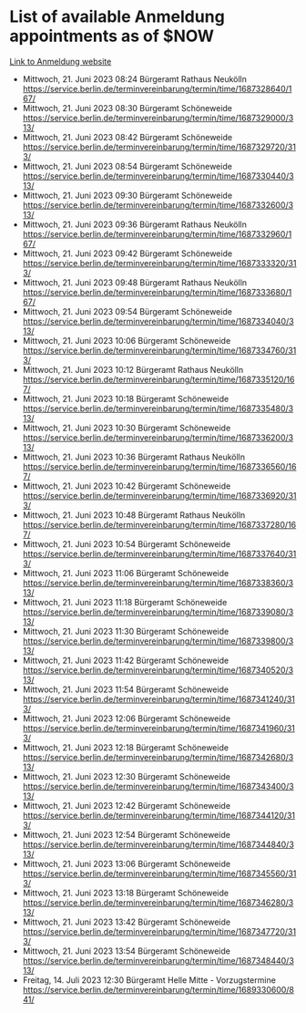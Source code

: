 # List of available Anmeldung appointments as of $NOW
[Link to Anmeldung website](https://service.berlin.de/terminvereinbarung/termin/tag.php?termin=1&anliegen[]=120686&dienstleisterlist=122210,122217,327316,122219,327312,122227,327314,122231,327346,122243,327348,122254,122252,329742,122260,329745,122262,329748,122271,327278,122273,327274,122277,327276,330436,122280,327294,122282,327290,122284,327292,122291,327270,122285,327266,122286,327264,122296,327268,150230,329760,122297,327286,122294,327284,122312,329763,122314,329775,122304,327330,122311,327334,122309,327332,317869,122281,327352,122279,329772,122283,122276,327324,122274,327326,122267,329766,122246,327318,122251,327320,122257,327322,122208,327298,122226,327300&herkunft=http%3A%2F%2Fservice.berlin.de%2Fdienstleistung%2F120686%2F)
- Mittwoch, 21. Juni 2023 08:24 Bürgeramt Rathaus Neukölln https://service.berlin.de/terminvereinbarung/termin/time/1687328640/167/
- Mittwoch, 21. Juni 2023 08:30 Bürgeramt Schöneweide https://service.berlin.de/terminvereinbarung/termin/time/1687329000/313/
- Mittwoch, 21. Juni 2023 08:42 Bürgeramt Schöneweide https://service.berlin.de/terminvereinbarung/termin/time/1687329720/313/
- Mittwoch, 21. Juni 2023 08:54 Bürgeramt Schöneweide https://service.berlin.de/terminvereinbarung/termin/time/1687330440/313/
- Mittwoch, 21. Juni 2023 09:30 Bürgeramt Schöneweide https://service.berlin.de/terminvereinbarung/termin/time/1687332600/313/
- Mittwoch, 21. Juni 2023 09:36 Bürgeramt Rathaus Neukölln https://service.berlin.de/terminvereinbarung/termin/time/1687332960/167/
- Mittwoch, 21. Juni 2023 09:42 Bürgeramt Schöneweide https://service.berlin.de/terminvereinbarung/termin/time/1687333320/313/
- Mittwoch, 21. Juni 2023 09:48 Bürgeramt Rathaus Neukölln https://service.berlin.de/terminvereinbarung/termin/time/1687333680/167/
- Mittwoch, 21. Juni 2023 09:54 Bürgeramt Schöneweide https://service.berlin.de/terminvereinbarung/termin/time/1687334040/313/
- Mittwoch, 21. Juni 2023 10:06 Bürgeramt Schöneweide https://service.berlin.de/terminvereinbarung/termin/time/1687334760/313/
- Mittwoch, 21. Juni 2023 10:12 Bürgeramt Rathaus Neukölln https://service.berlin.de/terminvereinbarung/termin/time/1687335120/167/
- Mittwoch, 21. Juni 2023 10:18 Bürgeramt Schöneweide https://service.berlin.de/terminvereinbarung/termin/time/1687335480/313/
- Mittwoch, 21. Juni 2023 10:30 Bürgeramt Schöneweide https://service.berlin.de/terminvereinbarung/termin/time/1687336200/313/
- Mittwoch, 21. Juni 2023 10:36 Bürgeramt Rathaus Neukölln https://service.berlin.de/terminvereinbarung/termin/time/1687336560/167/
- Mittwoch, 21. Juni 2023 10:42 Bürgeramt Schöneweide https://service.berlin.de/terminvereinbarung/termin/time/1687336920/313/
- Mittwoch, 21. Juni 2023 10:48 Bürgeramt Rathaus Neukölln https://service.berlin.de/terminvereinbarung/termin/time/1687337280/167/
- Mittwoch, 21. Juni 2023 10:54 Bürgeramt Schöneweide https://service.berlin.de/terminvereinbarung/termin/time/1687337640/313/
- Mittwoch, 21. Juni 2023 11:06 Bürgeramt Schöneweide https://service.berlin.de/terminvereinbarung/termin/time/1687338360/313/
- Mittwoch, 21. Juni 2023 11:18 Bürgeramt Schöneweide https://service.berlin.de/terminvereinbarung/termin/time/1687339080/313/
- Mittwoch, 21. Juni 2023 11:30 Bürgeramt Schöneweide https://service.berlin.de/terminvereinbarung/termin/time/1687339800/313/
- Mittwoch, 21. Juni 2023 11:42 Bürgeramt Schöneweide https://service.berlin.de/terminvereinbarung/termin/time/1687340520/313/
- Mittwoch, 21. Juni 2023 11:54 Bürgeramt Schöneweide https://service.berlin.de/terminvereinbarung/termin/time/1687341240/313/
- Mittwoch, 21. Juni 2023 12:06 Bürgeramt Schöneweide https://service.berlin.de/terminvereinbarung/termin/time/1687341960/313/
- Mittwoch, 21. Juni 2023 12:18 Bürgeramt Schöneweide https://service.berlin.de/terminvereinbarung/termin/time/1687342680/313/
- Mittwoch, 21. Juni 2023 12:30 Bürgeramt Schöneweide https://service.berlin.de/terminvereinbarung/termin/time/1687343400/313/
- Mittwoch, 21. Juni 2023 12:42 Bürgeramt Schöneweide https://service.berlin.de/terminvereinbarung/termin/time/1687344120/313/
- Mittwoch, 21. Juni 2023 12:54 Bürgeramt Schöneweide https://service.berlin.de/terminvereinbarung/termin/time/1687344840/313/
- Mittwoch, 21. Juni 2023 13:06 Bürgeramt Schöneweide https://service.berlin.de/terminvereinbarung/termin/time/1687345560/313/
- Mittwoch, 21. Juni 2023 13:18 Bürgeramt Schöneweide https://service.berlin.de/terminvereinbarung/termin/time/1687346280/313/
- Mittwoch, 21. Juni 2023 13:42 Bürgeramt Schöneweide https://service.berlin.de/terminvereinbarung/termin/time/1687347720/313/
- Mittwoch, 21. Juni 2023 13:54 Bürgeramt Schöneweide https://service.berlin.de/terminvereinbarung/termin/time/1687348440/313/
- Freitag, 14. Juli 2023 12:30 Bürgeramt Helle Mitte - Vorzugstermine https://service.berlin.de/terminvereinbarung/termin/time/1689330600/841/
